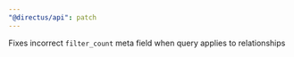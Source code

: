 ```yaml
---
"@directus/api": patch
---
```


Fixes incorrect `filter_count` meta field when query applies to relationships
